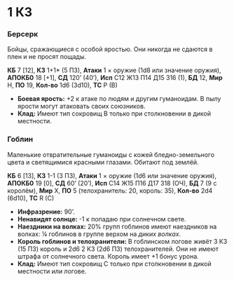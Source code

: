 # 1 КЗ

### Берсерк

Бойцы, сражающиеся с особой яростью. Они никогда не сдаются в плен и не просят пощады.

**КБ** 7 [12], **КЗ** 1+1* (5 ПЗ), **Атаки** 1 × оружие (1d8 или значение оружия), **АПОКБ0** 18 [+1], **СД** 120’ (40’), **Исп** C12 Ж13 П14 Д15 З16 (1), **БД** 12, **Мир** Н, **ПО** 19, **Кол-во** 1d6 (3d10), **ТС** P (B)

- **Боевая ярость:** +2 к атаке по людям и другим гуманоидам. В пылу ярости могут атаковать своих союзников.
- **Клад:** Имеют тип сокровищ B только при столкновении в дикой местности.

### Гоблин

Маленькие отвратительные гуманоиды с кожей бледно-земельного цвета и светящимися красными глазами. Обитают под землёй.

**КБ** 6 [13], **КЗ** 1-1 (3 ПЗ), **Атаки** 1 × оружие (1d6 или значение оружия), **АПОКБ0** 19 [0], **СД** 60’ (20’), **Исп** C14 Ж15 П16 Д17 З18 (ОЧ), **БД** 7 (9 с королём), **Мир** Х, **ПО** 5 (телохранитель: 20, король: 35), **Кол-во** 2d4 (6d10), **ТС** R (C)

- **Инфразрение:** 90’.
- **Ненавидят солнце:** -1 к попадаю при солнечном свете.
- **Наездники на волках:** 20% групп гоблинов имеют наездников на волках: ¼ гоблинов в группе верхом на *диких волках*.
- **Король гоблинов и телохранители:** В гоблинском логове живёт 3 КЗ (15 ПЗ) король  и 2d6 2 КЗ (2d6 ПЗ) телохранителей. Они не имеют штрафа от солнечного света. Король имеет +1 бонус урона.
- **Клад:** Имеют тип сокровищ C только при столкновении в дикой местности или логове.